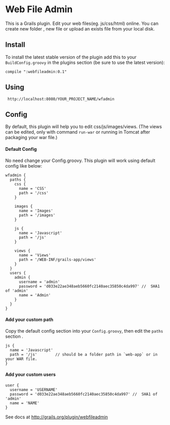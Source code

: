 # Web File Admin
This is a Grails plugin. Edit your web files(eg. js/css/html) online. You can create new folder , new file or upload an exists file from your local disk.

## Install
To install the latest stable version of the plugin add this to your `BuildConfig.groovy` in the plugins section (be sure to use the latest version):

    compile ":webfileadmin:0.1"

## Using
     http://localhost:8080/YOUR_PROJECT_NAME/wfadmin


## Config
By default, this plugin will help you to edit css/js/images/views. (The views can be edited, only with command `run-war` or running in Tomcat after packaging your war file.)

#### Default Config
No need change your Config.groovy. This plugin will work using default config like below:

    wfadmin {
      paths {
        css {
          name = 'CSS'
          path = '/css'
        }
        
        images {
          name = 'Images'
          path = '/images'
        }
        
        js {
          name = 'Javascript'
          path = '/js'
        }
        
        views {
          name = 'Views'
          path = '/WEB-INF/grails-app/views'
        }
      }
      users {
        admin {
          username = 'admin'
          password = 'd033e22ae348aeb5660fc2140aec35850c4da997' //  SHA1 of 'admin'
          name = 'Admin'
        }
      }
    }

#### Add your custom path
Copy the default config section into your `Config.groovy`, then edit the `paths` section .

    js {
      name = 'Javascript' 
      path = '/js'        // should be a folder path in `web-app` or in your WAR file.
    }

#### Add your custom users
    user {
      username = 'USERNAME'
      password = 'd033e22ae348aeb5660fc2140aec35850c4da997' //  SHA1 of 'admin'
      name = 'NAME'
    }

See docs at http://grails.org/plugin/webfileadmin

